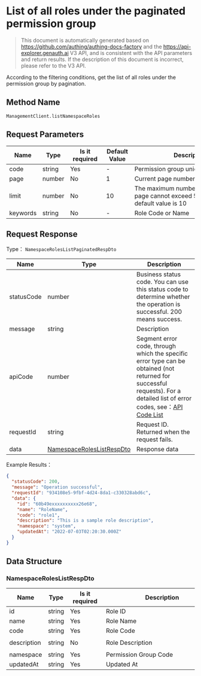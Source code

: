 # List of all roles under the paginated permission group

<!--
Warning ⚠️:
Do not modify this document directly,
https://github\.com/Authing/authing-docs-factory
Use this project to generate
-->

<LastUpdated />

> This document is automatically generated based on https://github.com/authing/authing-docs-factory and the https://api-explorer.genauth.ai V3 API, and is consistent with the API parameters and return results. If the description of this document is incorrect, please refer to the V3 API.

According to the filtering conditions, get the list of all roles under the permission group by pagination.

## Method Name

`ManagementClient.listNamespaceRoles`

## Request Parameters

| Name     | Type   | <div style="width:80px">Is it required</div> | <div style="width:60px">Default Value</div> | <div style="width:300px">Description</div>                                         | <div style="width:200px">Example Value</div> |
| -------- | ------ | -------------------------------------------- | ------------------------------------------- | ---------------------------------------------------------------------------------- | -------------------------------------------- |
| code     | string | Yes                                          | -                                           | Permission group unique identifier                                                 | `my-namespace`                               |
| page     | number | No                                           | 1                                           | Current page number, starting from 1                                               | `1`                                          |
| limit    | number | No                                           | 10                                          | The maximum number of pages per page cannot exceed 50, and the default value is 10 | `10`                                         |
| keywords | string | No                                           | -                                           | Role Code or Name                                                                  | `test`                                       |

## Request Response

Type： `NamespaceRolesListPaginatedRespDto`

| Name       | Type                                                               | Description                                                                                                                                                                                                                                                                                                                                       |
| ---------- | ------------------------------------------------------------------ | ------------------------------------------------------------------------------------------------------------------------------------------------------------------------------------------------------------------------------------------------------------------------------------------------------------------------------------------------- |
| statusCode | number                                                             | Business status code. You can use this status code to determine whether the operation is successful. 200 means success.                                                                                                                                                                                                                           |
| message    | string                                                             | Description                                                                                                                                                                                                                                                                                                                                       |
| apiCode    | number                                                             | Segment error code, through which the specific error type can be obtained (not returned for successful requests). For a detailed list of error codes, see：[API Code List](https://api-explorer.genauth.ai/?tag=group/%E5%BC%80%E5%8F%91%E5%87%86%E5%A4%87#tag/%E5%BC%80%E5%8F%91%E5%87%86%E5%A4%87/%E9%94%99%E8%AF%AF%E5%A4%84%E7%90%86/apiCode) |
| requestId  | string                                                             | Request ID. Returned when the request fails.                                                                                                                                                                                                                                                                                                      |
| data       | <a href="#NamespaceRolesListRespDto">NamespaceRolesListRespDto</a> | Response data                                                                                                                                                                                                                                                                                                                                     |

Example Results：

```json
{
  "statusCode": 200,
  "message": "Operation successful",
  "requestId": "934108e5-9fbf-4d24-8da1-c330328abd6c",
  "data": {
    "id": "60b49exxxxxxxxxx26e68",
    "name": "RoleName",
    "code": "role1",
    "description": "This is a sample role description",
    "namespace": "system",
    "updatedAt": "2022-07-03T02:20:30.000Z"
  }
}
```

## Data Structure

### <a id="NamespaceRolesListRespDto"></a> NamespaceRolesListRespDto

| Name        | Type   | <div style="width:80px">Is it required</div> | <div style="width:300px">Description</div> | <div style="width:200px">Example Value</div> |
| ----------- | ------ | -------------------------------------------- | ------------------------------------------ | -------------------------------------------- |
| id          | string | Yes                                          | Role ID                                    | `60b49exxxxxxxxxx26e68`                      |
| name        | string | Yes                                          | Role Name                                  | `RoleName`                                   |
| code        | string | Yes                                          | Role Code                                  | `role1`                                      |
| description | string | No                                           | Role Description                           | `This is a sample role description`          |
| namespace   | string | Yes                                          | Permission Group Code                      | `system`                                     |
| updatedAt   | string | Yes                                          | Updated At                                 | `2022-07-03T02:20:30.000Z`                   |
